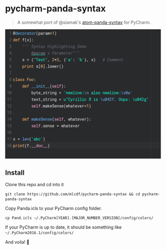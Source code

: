 # pycharm-panda-syntax

> A somewhat port of @siamak's [atom-panda-syntax](https://github.com/siamak/atom-panda-syntax) for PyCharm.

![](screenshot.png)

## Install

Clone this repo and cd into it
```
git clone https://github.com/mlcdf/pycharm-panda-syntax && cd pycharm-panda-syntax
```

Copy Panda.icls to your PyCharm config folder.
```
cp Pand.icls ~/.PyCharm[YEAR].[MAJOR_NUMBER_VERSION]/config/colors/
```
If your PyCharm is up to date, it should be something like `~/.PyCharm2016.1/config/colors/`

And voila! :clap:
